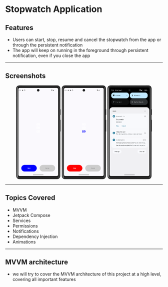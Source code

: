 # Stopwatch Application
## Features
- Users can start, stop, resume and cancel the stopwatch from the app or through the persistent notification
- The app will keep on running in the foreground through persistent notification, even if you close the app
---
## Screenshots
<p align="center">
  <img src = "https://raw.githubusercontent.com/abhineshchandra1234/Stopwatch/master/app/src/main/res/drawable/screenshots/start_stopwatch.png" height=300px/>
  <img src = "https://raw.githubusercontent.com/abhineshchandra1234/Stopwatch/master/app/src/main/res/drawable/screenshots/running_stopwatch.png" height=300px/>
<img src = "https://raw.githubusercontent.com/abhineshchandra1234/Stopwatch/master/app/src/main/res/drawable/screenshots/notification_stopwatch.png" height=300px/>
</p>

---
## Topics Covered
- MVVM
- Jetpack Compose
- Services
- Permissions
- Notifications
- Dependency Injection
- Animations
---
## MVVM architecture
- we will try to cover the MVVM architecture of this project at a high level, covering all important features
